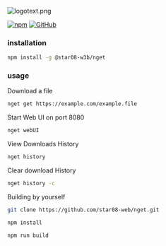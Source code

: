 ![logotext.png](https://i.postimg.cc/7LWXqT49/logotext.png)


[![npm](https://img.shields.io/npm/v/@star08-w3b/nget)](https://www.npmjs.com/package/@star08-w3b/nget)
[![GitHub](https://img.shields.io/github/license/star08-web/nget)](https://www.github.com/star08-web/nget)


### installation

```bash
npm install -g @star08-w3b/nget
```

### usage

Download a file

```bash
nget get https://example.com/example.file
```

Start Web UI on port 8080

```bash
nget webUI
```

View Downloads History

```bash
nget history
```

Clear download History

```bash
nget history -c
```

Building by yourself

```bash
git clone https://github.com/star08-web/nget.git
```

```bash
npm install
```

```bash
npm run build
```